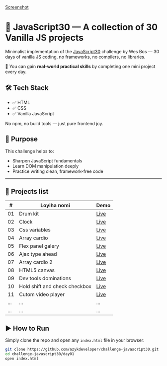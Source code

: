 [Screenshot](https://i.postimg.cc/8kxLkZjQ/image.png)

# 🚀 JavaScript30 — A collection of 30 Vanilla JS projects

Minimalist implementation of the [JavaScript30](https://javascript30.com/) challenge by Wes Bos — 30 days of vanilla JS coding, no frameworks, no compilers, no libraries.

📆 You can gain **real-world practical skills** by completing one mini project every day.

## 🛠 Tech Stack

- ✅ HTML
- ✅ CSS
- ✅ Vanilla JavaScript

No npm, no build tools — just pure frontend joy.

## 🧠 Purpose

This challenge helps to:

- Sharpen JavaScript fundamentals
- Learn DOM manipulation deeply
- Practice writing clean, framework-free code

---

## 📂 Projects list

| #  | Loyiha nomi                    | Demo |
|----|------------------------        |--------|
| 01 | Drum kit                       | [Live](https://azykxyz.github.io/challenge-javascript30/01-drum-kit) |
| 02 | Clock                          | [Live](https://azykxyz.github.io/challenge-javascript30/02-clock/) |
| 03 | Css variables                  | [Live](https://azykxyz.github.io/challenge-javascript30/03-css-variables/) |
| 04 | Array cardio                   | [Live](https://azykxyz.github.io/challenge-javascript30/04-array-cardio/) |
| 05 | Flex panel galery              | [Live](https://azykxyz.github.io/challenge-javascript30/05-flex-panel-galery/) |
| 06 | Ajax type ahead                | [Live](https://azykxyz.github.io/challenge-javascript30/06-ajax-type-ahead/) |
| 07 | Array cardio 2                 | [Live](https://azykxyz.github.io/challenge-javascript30/07-array-cardio2/) |
| 08 | HTML5 canvas                   | [Live](https://azykxyz.github.io/challenge-javascript30/08-html5-canvas/) |
| 09 | Dev tools dominations          | [Live](https://azykxyz.github.io/challenge-javascript30/09-dev-tools-dominations/) |
| 10 | Hold shift and check checkbox  | [Live](https://azykxyz.github.io/challenge-javascript30/10-hold-shift-and-check-checkboxes/) |
| 11 | Cutom video player             | [Live](https://azykxyz.github.io/challenge-javascript30/11-custom-video-player/) |
| ...| ...                            | ...    |
| ...| ...                            | ...    |

## ▶️ How to Run

Simply clone the repo and open any `index.html` file in your browser:

```bash
git clone https://github.com/azykdeveloper/challenge-javascript30.git
cd challenge-javascript30/day01
open index.html

